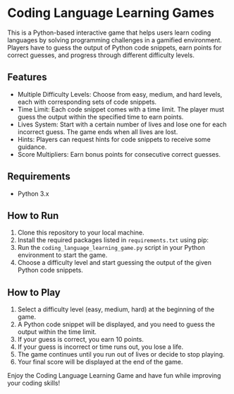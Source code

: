 # Coding Language Learning Games

This is a Python-based interactive game that helps users learn coding languages by solving programming challenges in a gamified environment. Players have to guess the output of Python code snippets, earn points for correct guesses, and progress through different difficulty levels.

## Features

- Multiple Difficulty Levels: Choose from easy, medium, and hard levels, each with corresponding sets of code snippets.
- Time Limit: Each code snippet comes with a time limit. The player must guess the output within the specified time to earn points.
- Lives System: Start with a certain number of lives and lose one for each incorrect guess. The game ends when all lives are lost.
- Hints: Players can request hints for code snippets to receive some guidance.
- Score Multipliers: Earn bonus points for consecutive correct guesses.

## Requirements

- Python 3.x

## How to Run

1. Clone this repository to your local machine.
2. Install the required packages listed in `requirements.txt` using pip:
3. Run the `coding_language_learning_game.py` script in your Python environment to start the game.
4. Choose a difficulty level and start guessing the output of the given Python code snippets.

## How to Play

1. Select a difficulty level (easy, medium, hard) at the beginning of the game.
2. A Python code snippet will be displayed, and you need to guess the output within the time limit.
3. If your guess is correct, you earn 10 points.
4. If your guess is incorrect or time runs out, you lose a life.
5. The game continues until you run out of lives or decide to stop playing.
6. Your final score will be displayed at the end of the game.

Enjoy the Coding Language Learning Game and have fun while improving your coding skills!
